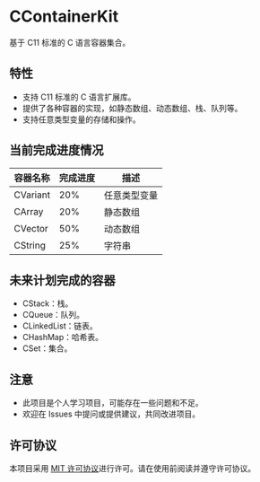 # CContainerKit

基于 C11 标准的 C 语言容器集合。

## 特性

- 支持 C11 标准的 C 语言扩展库。
- 提供了各种容器的实现，如静态数组、动态数组、栈、队列等。
- 支持任意类型变量的存储和操作。

## 当前完成进度情况

| 容器名称 | 完成进度 | 描述         |
|----------|----------|--------------|
| CVariant | 20%      | 任意类型变量 |
| CArray   | 20%      | 静态数组     |
| CVector  | 50%      | 动态数组     |
| CString  | 25%      | 字符串       |

## 未来计划完成的容器
- CStack：栈。
- CQueue：队列。
- CLinkedList：链表。
- CHashMap：哈希表。
- CSet：集合。

## 注意

- 此项目是个人学习项目，可能存在一些问题和不足。
- 欢迎在 Issues 中提问或提供建议，共同改进项目。

## 许可协议

本项目采用 [MIT 许可协议](../LICENSE.md)进行许可。请在使用前阅读并遵守许可协议。
